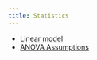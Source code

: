```yaml
---
title: Statistics
---
```


- [Linear model](linear-model.md)
- [ANOVA Assumptions](anova_assumptions.md)